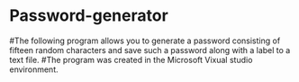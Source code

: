 # Password-generator
#The following program allows you to generate a password consisting of fifteen random characters and save such a password along with a label to a text file. 
#The program was created in the Microsoft Vixual studio environment. 
